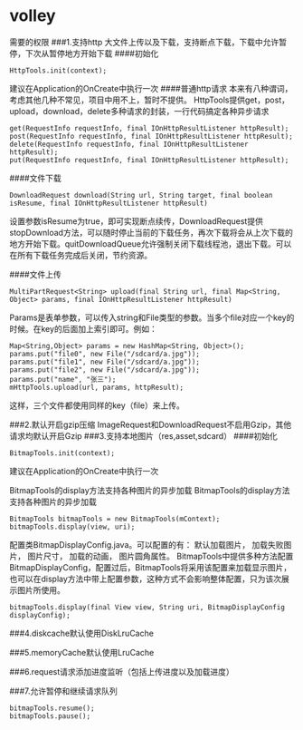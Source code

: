 volley
======
需要的权限
<uses-permission android:name="android.permission.INTERNET" />
<uses-permission android:name="android.permission.WRITE_EXTERNAL_STORAGE" />
###1.支持http 大文件上传以及下载，支持断点下载，下载中允许暂停，下次从暂停地方开始下载
####初始化
<p><code>HttpTools.init(context);</code></p>
建议在Application的OnCreate中执行一次
####普通http请求
本来有八种谓词，考虑其他几种不常见，项目中用不上，暂时不提供。
HttpTools提供get，post，upload，download，delete多种请求的封装，一行代码搞定各种异步请求

    get(RequestInfo requestInfo, final IOnHttpResultListener httpResult);  
    post(RequestInfo requestInfo, final IOnHttpResultListener httpResult);  
    delete(RequestInfo requestInfo, final IOnHttpResultListener httpResult);  
    put(RequestInfo requestInfo, final IOnHttpResultListener httpResult);

####文件下载

    DownloadRequest download(String url, String target, final boolean isResume, final IOnHttpResultListener httpResult)

设置参数isResume为true，即可实现断点续传，DownloadRequest提供stopDownload方法，可以随时停止当前的下载任务，再次下载将会从上次下载的地方开始下载。quitDownloadQueue允许强制关闭下载线程池，退出下载。可以在所有下载任务完成后关闭，节约资源。

####文件上传

    MultiPartRequest<String> upload(final String url, final Map<String, Object> params, final IOnHttpResultListener httpResult)

Params是表单参数，可以传入string和File类型的参数。当多个file对应一个key的时候。在key的后面加上索引即可。例如：

    Map<String,Object> params = new HashMap<String, Object>();  
    params.put("file0", new File("/sdcard/a.jpg"));  
    params.put("file1", new File("/sdcard/a.jpg"));  
    params.put("file2", new File("/sdcard/a.jpg"));  
    params.put("name", "张三");  
    mHttpTools.upload(url, params, httpResult);

这样，三个文件都使用同样的key（file）来上传。

###2.默认开启gzip压缩
ImageRequest和DownloadRequest不启用Gzip，其他请求均默认开启Gzip
###3.支持本地图片（res,asset,sdcard）
####初始化

    BitmapTools.init(context);

建议在Application的OnCreate中执行一次

BitmapTools的display方法支持各种图片的异步加载
BitmapTools的display方法支持各种图片的异步加载

    BitmapTools bitmapTools = new BitmapTools(mContext);  
    bitmapTools.display(view, uri);

配置类BitmapDisplayConfig.java。可以配置的有：
默认加载图片，
加载失败图片，
图片尺寸，
加载的动画，
图片圆角属性。
BitmapTools中提供多种方法配置BitmapDisplayConfig，配置过后，BitmapTools将采用该配置来加载显示图片，也可以在display方法中带上配置参数，这种方式不会影响整体配置，只为该次展示图片所使用。

    bitmapTools.display(final View view, String uri, BitmapDisplayConfig displayConfig);

###4.diskcache默认使用DiskLruCache

###5.memoryCache默认使用LruCache

###6.request请求添加进度监听（包括上传进度以及加载进度）

###7.允许暂停和继续请求队列

    bitmapTools.resume();
    bitmapTools.pause();